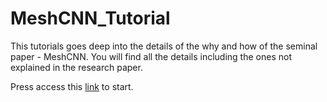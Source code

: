 # MeshCNN_Tutorial
This tutorials goes deep into the details of the why and how of the seminal paper - MeshCNN. You will find all the details including the ones not explained in the research paper.

Press access this [link](https://github.com/shubham0704/MeshCNN_Tutorial/blob/main/meshcnn_tutorial.md) to start.
